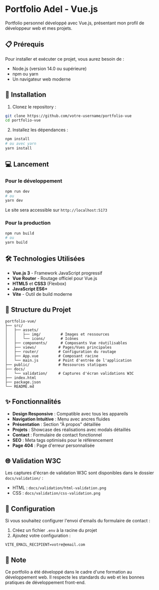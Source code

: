 # Portfolio Adel - Vue.js

Portfolio personnel développé avec Vue.js, présentant mon profil de développeur web et mes projets.

## 📋 Prérequis

Pour installer et exécuter ce projet, vous aurez besoin de :

- Node.js (version 14.0 ou supérieure)
- npm ou yarn
- Un navigateur web moderne

## 🚀 Installation

1. Clonez le repository :
```bash
git clone https://github.com/votre-username/portfolio-vue
cd portfolio-vue
```

2. Installez les dépendances :
```bash
npm install
# ou avec yarn
yarn install
```

## 💻 Lancement

### Pour le développement
```bash
npm run dev
# ou
yarn dev
```
Le site sera accessible sur `http://localhost:5173`

### Pour la production
```bash
npm run build
# ou
yarn build
```

## 🛠️ Technologies Utilisées

- **Vue.js 3** - Framework JavaScript progressif
- **Vue Router** - Routage officiel pour Vue.js
- **HTML5** et **CSS3** (Flexbox)
- **JavaScript ES6+**
- **Vite** - Outil de build moderne

## 📁 Structure du Projet

```
portfolio-vue/
├── src/
│   ├── assets/
│   │   ├── img/         # Images et ressources
│   │   └── icons/       # Icônes
│   ├── components/      # Composants Vue réutilisables
│   ├── views/          # Pages/Vues principales
│   ├── router/         # Configuration du routage
│   ├── App.vue         # Composant racine
│   └── main.js         # Point d'entrée de l'application
├── public/             # Ressources statiques
├── docs/
│   └── validation/     # Captures d'écran validations W3C
├── index.html
├── package.json
└── README.md
```

## ✨ Fonctionnalités

- **Design Responsive** : Compatible avec tous les appareils
- **Navigation Intuitive** : Menu avec ancres fluides
- **Présentation** : Section "À propos" détaillée
- **Projets** : Showcase des réalisations avec modals détaillés
- **Contact** : Formulaire de contact fonctionnel
- **SEO** : Meta tags optimisés pour le référencement
- **Page 404** : Page d'erreur personnalisée

## 🌐 Validation W3C

Les captures d'écran de validation W3C sont disponibles dans le dossier `docs/validation/` :
- HTML : `docs/validation/html-validation.png`
- CSS : `docs/validation/css-validation.png`

## 🔧 Configuration

Si vous souhaitez configurer l'envoi d'emails du formulaire de contact :

1. Créez un fichier `.env` à la racine du projet
2. Ajoutez votre configuration :
```env
VITE_EMAIL_RECIPIENT=votre@email.com
```

## 📝 Note

Ce portfolio a été développé dans le cadre d'une formation au développement web. Il respecte les standards du web et les bonnes pratiques de développement front-end.